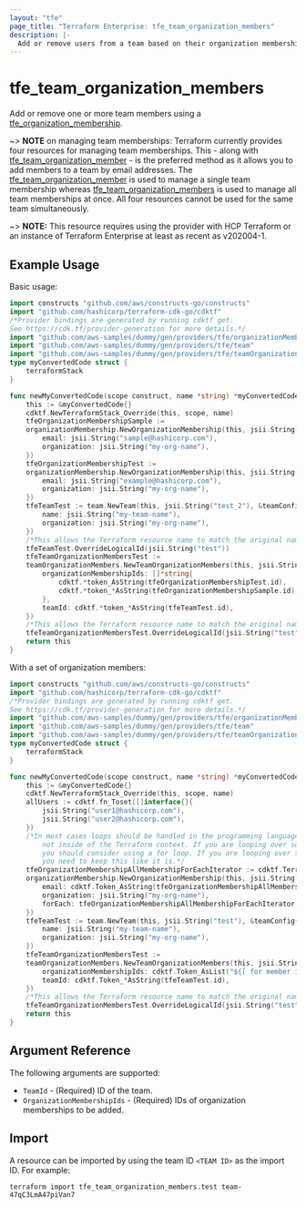 ```yaml
---
layout: "tfe"
page_title: "Terraform Enterprise: tfe_team_organization_members"
description: |-
  Add or remove users from a team based on their organization memberships.
---
```


# tfe_team_organization_members

Add or remove one or more team members using a
[tfe_organization_membership](organization_membership.html).

~> **NOTE** on managing team memberships: Terraform currently provides four
resources for managing team memberships. This - along with [tfe_team_organization_member](team_organization_member.html) - is the preferred method as it
allows you to add members to a team by email addresses. The [tfe_team_organization_member](team_organization_member.html) is used to manage a single team membership whereas [tfe_team_organization_members](team_organization_members.html) is used to manage all team memberships at once. All four resources cannot be used for the same team simultaneously.

~> **NOTE:** This resource requires using the provider with HCP Terraform or
an instance of Terraform Enterprise at least as recent as v202004-1.

## Example Usage

Basic usage:

```go
import constructs "github.com/aws/constructs-go/constructs"
import "github.com/hashicorp/terraform-cdk-go/cdktf"
/*Provider bindings are generated by running cdktf get.
See https://cdk.tf/provider-generation for more details.*/
import "github.com/aws-samples/dummy/gen/providers/tfe/organizationMembership"
import "github.com/aws-samples/dummy/gen/providers/tfe/team"
import "github.com/aws-samples/dummy/gen/providers/tfe/teamOrganizationMembers"
type myConvertedCode struct {
	terraformStack
}

func newMyConvertedCode(scope construct, name *string) *myConvertedCode {
	this := &myConvertedCode{}
	cdktf.NewTerraformStack_Override(this, scope, name)
	tfeOrganizationMembershipSample :=
	organizationMembership.NewOrganizationMembership(this, jsii.String("sample"), &organizationMembershipConfig{
		email: jsii.String("sample@hashicorp.com"),
		organization: jsii.String("my-org-name"),
	})
	tfeOrganizationMembershipTest :=
	organizationMembership.NewOrganizationMembership(this, jsii.String("test"), &organizationMembershipConfig{
		email: jsii.String("example@hashicorp.com"),
		organization: jsii.String("my-org-name"),
	})
	tfeTeamTest := team.NewTeam(this, jsii.String("test_2"), &teamConfig{
		name: jsii.String("my-team-name"),
		organization: jsii.String("my-org-name"),
	})
	/*This allows the Terraform resource name to match the original name. You can remove the call if you don't need them to match.*/
	tfeTeamTest.OverrideLogicalId(jsii.String("test"))
	tfeTeamOrganizationMembersTest :=
	teamOrganizationMembers.NewTeamOrganizationMembers(this, jsii.String("test_3"), &teamOrganizationMembersConfig{
		organizationMembershipIds: []*string{
			cdktf.*token_AsString(tfeOrganizationMembershipTest.id),
			cdktf.*token_*AsString(tfeOrganizationMembershipSample.id),
		},
		teamId: cdktf.*token_*AsString(tfeTeamTest.id),
	})
	/*This allows the Terraform resource name to match the original name. You can remove the call if you don't need them to match.*/
	tfeTeamOrganizationMembersTest.OverrideLogicalId(jsii.String("test"))
	return this
}
```

With a set of organization members:

```go
import constructs "github.com/aws/constructs-go/constructs"
import "github.com/hashicorp/terraform-cdk-go/cdktf"
/*Provider bindings are generated by running cdktf get.
See https://cdk.tf/provider-generation for more details.*/
import "github.com/aws-samples/dummy/gen/providers/tfe/organizationMembership"
import "github.com/aws-samples/dummy/gen/providers/tfe/team"
import "github.com/aws-samples/dummy/gen/providers/tfe/teamOrganizationMembers"
type myConvertedCode struct {
	terraformStack
}

func newMyConvertedCode(scope construct, name *string) *myConvertedCode {
	this := &myConvertedCode{}
	cdktf.NewTerraformStack_Override(this, scope, name)
	allUsers := cdktf.fn_Toset([]interface{}{
		jsii.String("user1@hashicorp.com"),
		jsii.String("user2@hashicorp.com"),
	})
	/*In most cases loops should be handled in the programming language context and
	    not inside of the Terraform context. If you are looping over something external, e.g. a variable or a file input
	    you should consider using a for loop. If you are looping over something only known to Terraform, e.g. a result of a data source
	    you need to keep this like it is.*/
	tfeOrganizationMembershipAllMembershipForEachIterator := cdktf.TerraformIterator_FromList(cdktf.Token_AsAny(allUsers))
	organizationMembership.NewOrganizationMembership(this, jsii.String("all_membership"), &organizationMembershipConfig{
		email: cdktf.Token_AsString(tfeOrganizationMembershipAllMembershipForEachIterator.key),
		organization: jsii.String("my-org-name"),
		forEach: tfeOrganizationMembershipAllMembershipForEachIterator,
	})
	tfeTeamTest := team.NewTeam(this, jsii.String("test"), &teamConfig{
		name: jsii.String("my-team-name"),
		organization: jsii.String("my-org-name"),
	})
	tfeTeamOrganizationMembersTest :=
	teamOrganizationMembers.NewTeamOrganizationMembers(this, jsii.String("test_2"), &teamOrganizationMembersConfig{
		organizationMembershipIds: cdktf.Token_AsList("${[ for member in ${" + allUsers + "} : tfe_organization_membership.all_membership[member].id]}"),
		teamId: cdktf.Token_*AsString(tfeTeamTest.id),
	})
	/*This allows the Terraform resource name to match the original name. You can remove the call if you don't need them to match.*/
	tfeTeamOrganizationMembersTest.OverrideLogicalId(jsii.String("test"))
	return this
}
```

## Argument Reference

The following arguments are supported:

* `TeamId` - (Required) ID of the team.
* `OrganizationMembershipIds` - (Required) IDs of organization memberships to be added.

## Import

A resource can be imported by using the team ID `<TEAM ID>`
as the import ID. For example:

```shell
terraform import tfe_team_organization_members.test team-47qC3LmA47piVan7
```

<!-- cache-key: cdktf-0.17.0-pre.15 input-33aecc66311e81000883c796b8cb45f6d38854f98dd14521b79a586c8e4b4566 -->